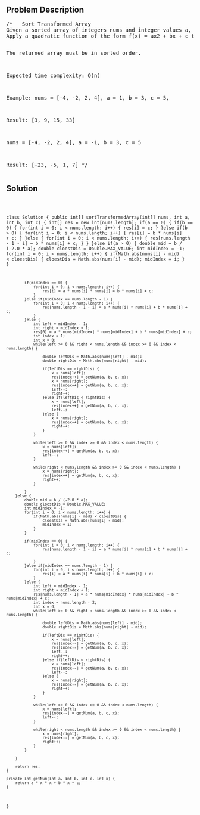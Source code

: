 <!--
<style>
  body { font-family: Arial, sans-serif; }
  .container { max-width: 400px; margin: 50px; padding: 10px; }
  .comment-block { background-color: #f9f9f9; padding: 10px; border-left: 5px solid #ccc; max-width: 400px; margin: 50px; overflow-wrap: break-word; white-space: pre-wrap; }
  .code-block { background-color: #f4f4f4; padding: 10px; border: 1px solid #ddd; }
</style>
-->

<div class='container'>
<h2>Problem Description</h2>
<div class='comment-block'>
<pre>
/*   Sort Transformed Array
Given a sorted array of integers nums and integer values a, b and c. 
Apply a quadratic function of the form f(x) = ax2 + bx + c to each element x in the array.

The returned array must be in sorted order.

Expected time complexity: O(n)

Example:
nums = [-4, -2, 2, 4], a = 1, b = 3, c = 5,

Result: [3, 9, 15, 33]

nums = [-4, -2, 2, 4], a = -1, b = 3, c = 5

Result: [-23, -5, 1, 7]
*/
</pre>
</div>

<h2>Solution</h2>
<div class='code-block'>
<pre><code class='language-java'>

class Solution {
    public int[] sortTransformedArray(int[] nums, int a, int b, int c) {
        int[] res = new int[nums.length];
        if(a == 0) {
            if(b == 0) {
                for(int i = 0; i < nums.length; i++) {
                    res[i] = c;
                }
            }else if(b > 0) {
                for(int i = 0; i < nums.length; i++) {
                    res[i] = b * nums[i] + c;
                }
            }else {
                for(int i = 0; i < nums.length; i++) {
                    res[nums.length - 1 - i] = b * nums[i] + c;
                }
            }
        }else if(a > 0) {
            double mid = b / (-2.0 * a);
            double cloestDis = Double.MAX_VALUE;
            int midIndex = -1;
            for(int i = 0; i < nums.length; i++) {
                if(Math.abs(nums[i] - mid) < cloestDis) {
                    cloestDis = Math.abs(nums[i] - mid);
                    midIndex = i;
                }
            }
            
            if(midIndex == 0) {
                for(int i = 0; i < nums.length; i++) {
                    res[i] = a * nums[i] * nums[i] + b * nums[i] + c;
                }
            }else if(midIndex == nums.length - 1) {
                for(int i = 0; i < nums.length; i++) {
                    res[nums.length - 1 - i] = a * nums[i] * nums[i] + b * nums[i] + c;
                }
            }else {
                int left = midIndex - 1;
                int right = midIndex + 1;
                res[0] = a * nums[midIndex] * nums[midIndex] + b * nums[midIndex] + c;
                int index = 1;
                int x = 0;
                while(left >= 0 && right < nums.length && index >= 0 && index < nums.length) {
                  
                    double leftDis = Math.abs(nums[left] - mid);
                    double rightDis = Math.abs(nums[right] - mid);
                    
                    if(leftDis == rightDis) {
                        x = nums[left];
                        res[index++] = getNum(a, b, c, x);
                        x = nums[right];
                        res[index++] = getNum(a, b, c, x);
                        left--;
                        right++;
                    }else if(leftDis < rightDis) {
                        x = nums[left];
                        res[index++] = getNum(a, b, c, x);
                        left--;
                    }else {
                        x = nums[right];
                        res[index++] = getNum(a, b, c, x);
                        right++;
                    }
                }      
                                
                while(left >= 0 && index >= 0 && index < nums.length) {
                    x = nums[left];
                    res[index++] = getNum(a, b, c, x);
                    left--;
                }
                
                while(right < nums.length && index >= 0 && index < nums.length) {
                    x = nums[right];
                    res[index++] = getNum(a, b, c, x);
                    right++;                   
                }
                  
            }   
        }else {
            double mid = b / (-2.0 * a);
            double cloestDis = Double.MAX_VALUE;
            int midIndex = -1;
            for(int i = 0; i < nums.length; i++) {
                if(Math.abs(nums[i] - mid) < cloestDis) {
                    cloestDis = Math.abs(nums[i] - mid);
                    midIndex = i;
                }
            }
            
            if(midIndex == 0) {
                for(int i = 0; i < nums.length; i++) {
                    res[nums.length - 1 - i] = a * nums[i] * nums[i] + b * nums[i] + c;

                }
            }else if(midIndex == nums.length - 1) {
                for(int i = 0; i < nums.length; i++) {
                    res[i] = a * nums[i] * nums[i] + b * nums[i] + c;
                }
            }else {
                int left = midIndex - 1;
                int right = midIndex + 1;
                res[nums.length - 1] = a * nums[midIndex] * nums[midIndex] + b * nums[midIndex] + c;
                int index = nums.length - 2;
                int x = 0;
                while(left >= 0 && right < nums.length && index >= 0 && index < nums.length) {
                  
                    double leftDis = Math.abs(nums[left] - mid);
                    double rightDis = Math.abs(nums[right] - mid);
                    
                    if(leftDis == rightDis) {
                        x = nums[left];
                        res[index--] = getNum(a, b, c, x);
                        res[index--] = getNum(a, b, c, x);
                        left--;
                        right++;
                    }else if(leftDis < rightDis) {
                        x = nums[left];
                        res[index--] = getNum(a, b, c, x);
                        left--;
                    }else {
                        x = nums[right];
                        res[index--] = getNum(a, b, c, x);
                        right++;
                    }
                }  
                  
                while(left >= 0 && index >= 0 && index < nums.length) {
                    x = nums[left];
                    res[index--] = getNum(a, b, c, x);
                    left--;                   
                }
                
                while(right < nums.length && index >= 0 && index < nums.length) {
                    x = nums[right];
                    res[index--] = getNum(a, b, c, x);
                    right++;                    
                }
            }  
            
        }
        
        return res;
    }
    
    private int getNum(int a, int b, int c, int x) {
        return a * x * x + b * x + c;
    }
}</code></pre>
</div>
</div>
